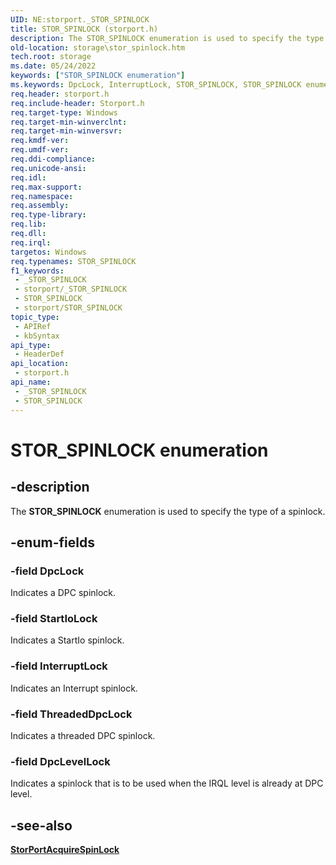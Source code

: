 ```yaml
---
UID: NE:storport._STOR_SPINLOCK
title: STOR_SPINLOCK (storport.h)
description: The STOR_SPINLOCK enumeration is used to specify the type of a spinlock.
old-location: storage\stor_spinlock.htm
tech.root: storage
ms.date: 05/24/2022
keywords: ["STOR_SPINLOCK enumeration"]
ms.keywords: DpcLock, InterruptLock, STOR_SPINLOCK, STOR_SPINLOCK enumeration [Storage Devices], StartIoLock, _STOR_SPINLOCK, storage.stor_spinlock, storport/DpcLock, storport/InterruptLock, storport/STOR_SPINLOCK, storport/StartIoLock, structs-general_53d45f74-68b2-4839-81c1-c93a2773f0d8.xml
req.header: storport.h
req.include-header: Storport.h
req.target-type: Windows
req.target-min-winverclnt: 
req.target-min-winversvr: 
req.kmdf-ver: 
req.umdf-ver: 
req.ddi-compliance: 
req.unicode-ansi: 
req.idl: 
req.max-support: 
req.namespace: 
req.assembly: 
req.type-library: 
req.lib: 
req.dll: 
req.irql: 
targetos: Windows
req.typenames: STOR_SPINLOCK
f1_keywords:
 - _STOR_SPINLOCK
 - storport/_STOR_SPINLOCK
 - STOR_SPINLOCK
 - storport/STOR_SPINLOCK
topic_type:
 - APIRef
 - kbSyntax
api_type:
 - HeaderDef
api_location:
 - storport.h
api_name:
 - _STOR_SPINLOCK
 - STOR_SPINLOCK
---
```


# STOR_SPINLOCK enumeration

## -description

The **STOR_SPINLOCK** enumeration is used to specify the type of a spinlock.

## -enum-fields

### -field DpcLock

Indicates a DPC spinlock.

### -field StartIoLock

Indicates a StartIo spinlock.

### -field InterruptLock

Indicates an Interrupt spinlock.

### -field ThreadedDpcLock

Indicates a threaded DPC spinlock.

### -field DpcLevelLock

Indicates a spinlock that is to be used when the IRQL level is already at DPC level.

## -see-also

[**StorPortAcquireSpinLock**](nf-storport-storportacquirespinlock.md)
